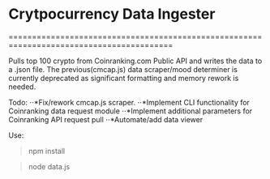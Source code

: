 # Crytpocurrency Data Ingester
=========================================================================================

Pulls top 100 crypto from Coinranking.com Public API and writes the data to a .json file.
The previous(cmcap.js) data scraper/mood determiner is currently deprecated as significant formatting and memory rework is needed.

Todo:
⋅⋅*Fix/rework cmcap.js scraper.
⋅⋅*Implement CLI functionality for Coinranking data request module
⋅⋅*Implement additional parameters for Coinranking API request pull
⋅⋅*Automate/add data viewer

Use:

> npm install

> node data.js

